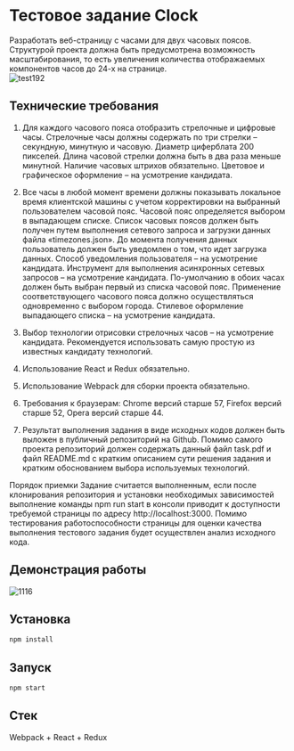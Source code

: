 # Тестовое задание Clock 
Разработать веб-страницу с часами для двух часовых поясов. Структурой проекта
должна быть предусмотрена возможность масштабирования, то есть увеличения количества
отображаемых компонентов часов до 24-х на странице.<br>
![test192](https://github.com/user-attachments/assets/5de5e150-604b-4d05-899f-2085f01c5ab9)<br>

## Технические требования<br>
1. Для каждого часового пояса отобразить стрелочные и цифровые часы. Стрелочные
часы должны содержать по три стрелки – секундную, минутную и часовую. Диаметр
циферблата 200 пикселей. Длина часовой стрелки должна быть в два раза меньше
минутной. Наличие часовых штрихов обязательно. Цветовое и графическое
оформление – на усмотрение кандидата.
3. Все часы в любой момент времени должны показывать локальное время клиентской
машины с учетом корректировки на выбранный пользователем часовой пояс. Часовой
пояс определяется выбором в выпадающем списке. Список часовых поясов должен
быть получен путем выполнения сетевого запроса и загрузки данных файла
«timezones.json». До момента получения данных пользователь должен быть уведомлен
о том, что идет загрузка данных. Способ уведомления пользователя – на усмотрение
кандидата. Инструмент для выполнения асинхронных сетевых запросов – на
усмотрение кандидата. По-умолчанию в обоих часах должен быть выбран первый из
списка часовой пояс. Применение соответствующего часового пояса должно
осуществляться одновременно с выбором города. Стилевое оформление выпадающего
списка – на усмотрение кандидата.
4. Выбор технологии отрисовки стрелочных часов – на усмотрение кандидата.
Рекомендуется использовать самую простую из известных кандидату технологий.
5. Использование React и Redux обязательно.
6. Использование Webpack для сборки проекта обязательно.
7. Требования к браузерам: Chrome версий старше 57, Firefox версий старше 52, Opera
версий старше 44.

8. Результат выполнения задания в виде исходных кодов должен быть выложен в
публичный репозиторий на Github. Помимо самого проекта репозиторий должен
содержать данный файл task.pdf и файл README.md с кратким описанием сути
решения задания и кратким обоснованием выбора используемых технологий.

Порядок приемки
Задание считается выполненным, если после клонирования репозитория и установки
необходимых зависимостей выполнение команды npm run start в консоли приводит к
доступности требуемой страницы по адресу http://localhost:3000. Помимо
тестирования работоспособности страницы для оценки качества выполнения
тестового задания будет осуществлен анализ исходного кода.

## Демонстрация работы
![1116](https://github.com/user-attachments/assets/48c0b252-2134-496b-934c-05f66dce6a8f)<br>

## Установка
```javascript
npm install
```

## Запуск
```javascript
npm start
```

## Стек
Webpack + React + Redux

